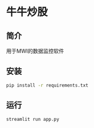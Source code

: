 # 牛牛炒股
## 简介
用于MWI的数据监控软件
## 安装
```bash
pip install -r requirements.txt
```
## 运行
```bash
streamlit run app.py
```

